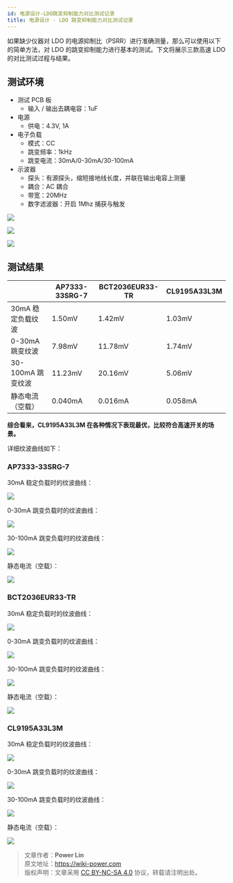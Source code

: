 ```yaml
---
id: 电源设计-LDO跳变抑制能力对比测试记录
title: 电源设计 - LDO 跳变抑制能力对比测试记录
---
```


如果缺少仪器对 LDO 的电源抑制比（PSRR）进行准确测量，那么可以使用以下的简单方法，对 LDO 的跳变抑制能力进行基本的测试。下文将展示三款高速 LDO 的对比测试过程与结果。

## 测试环境

- 测试 PCB 板
  - 输入 / 输出去耦电容：1uF
- 电源
  - 供电：4.3V, 1A
- 电子负载
  - 模式：CC
  - 跳变频率：1kHz
  - 跳变电流：30mA/0-30mA/30-100mA
- 示波器
  - 探头：有源探头，缩短接地线长度，并联在输出电容上测量
  - 耦合：AC 耦合
  - 带宽：20MHz
  - 数字滤波器：开启 1Mhz 捕获与触发

![](https://cos.wiki-power.com/img/20220516141413.jpg)

![](https://cos.wiki-power.com/img/20220516141418.jpg)

![](https://cos.wiki-power.com/img/20220516141424.jpg)

## 测试结果

|                   | AP7333-33SRG-7 | BCT2036EUR33-TR | CL9195A33L3M |
| ----------------- | -------------- | --------------- | ------------ |
| 30mA 稳定负载纹波 | 1.50mV         | 1.42mV          | 1.03mV       |
| 0-30mA 跳变纹波   | 7.98mV         | 11.78mV         | 1.74mV       |
| 30-100mA 跳变纹波 | 11.23mV        | 20.16mV         | 5.06mV       |
| 静态电流（空载）  | 0.040mA        | 0.016mA         | 0.058mA      |

**综合看来，CL9195A33L3M 在各种情况下表现最优，比较符合高速开关的场景。**

详细纹波曲线如下：

### AP7333-33SRG-7

30mA 稳定负载时的纹波曲线：

![](https://cos.wiki-power.com/img/20220516140355.png)

0-30mA 跳变负载时的纹波曲线：

![](https://cos.wiki-power.com/img/20220516140747.png)

30-100mA 跳变负载时的纹波曲线：

![](https://cos.wiki-power.com/img/20220516140848.png)

静态电流（空载）：

![](https://cos.wiki-power.com/img/20220516154859.jpg)

### BCT2036EUR33-TR

30mA 稳定负载时的纹波曲线：

![](https://cos.wiki-power.com/img/20220516141008.png)

0-30mA 跳变负载时的纹波曲线：

![](https://cos.wiki-power.com/img/20220516141016.png)

30-100mA 跳变负载时的纹波曲线：

![](https://cos.wiki-power.com/img/20220516141019.png)

静态电流（空载）：

![](https://cos.wiki-power.com/img/20220516154913.jpg)

### CL9195A33L3M

30mA 稳定负载时的纹波曲线：

![](https://cos.wiki-power.com/img/20220516141024.png)

0-30mA 跳变负载时的纹波曲线：

![](https://cos.wiki-power.com/img/20220516141028.png)

30-100mA 跳变负载时的纹波曲线：

![](https://cos.wiki-power.com/img/20220516141032.png)

静态电流（空载）：

![](https://cos.wiki-power.com/img/20220516154925.jpg)

> 文章作者：**Power Lin**  
> 原文地址：<https://wiki-power.com>  
> 版权声明：文章采用 [CC BY-NC-SA 4.0](https://creativecommons.org/licenses/by/4.0/deed.zh) 协议，转载请注明出处。
